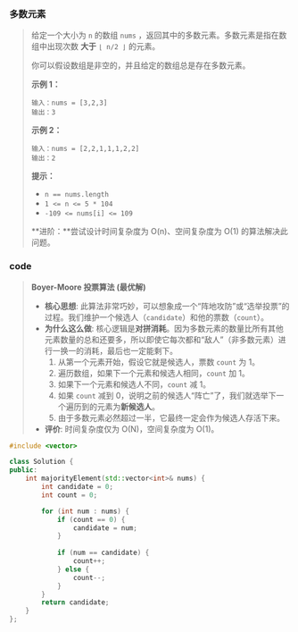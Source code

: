 ### 多数元素



> 给定一个大小为 `n` 的数组 `nums` ，返回其中的多数元素。多数元素是指在数组中出现次数 **大于** `⌊ n/2 ⌋` 的元素。
>
> 你可以假设数组是非空的，并且给定的数组总是存在多数元素。
>
>  
>
> **示例 1：**
>
> ```
> 输入：nums = [3,2,3]
> 输出：3
> ```
>
> **示例 2：**
>
> ```
> 输入：nums = [2,2,1,1,1,2,2]
> 输出：2
> ```
>
>  
>
> **提示：**
>
> - `n == nums.length`
> - `1 <= n <= 5 * 104`
> - `-109 <= nums[i] <= 109`
>
>  
>
> **进阶：**尝试设计时间复杂度为 O(n)、空间复杂度为 O(1) 的算法解决此问题。



### code

> **Boyer-Moore 投票算法 (最优解)**
>
> - **核心思想**: 此算法非常巧妙，可以想象成一个“阵地攻防”或“选举投票”的过程。我们维护一个候选人（`candidate`）和他的票数（`count`）。
> - **为什么这么做**: 核心逻辑是**对拼消耗**。因为多数元素的数量比所有其他元素数量的总和还要多，所以即使它每次都和“敌人”（非多数元素）进行一换一的消耗，最后也一定能剩下。
>   1. 从第一个元素开始，假设它就是候选人，票数 `count` 为 1。
>   2. 遍历数组，如果下一个元素和候选人相同，`count` 加 1。
>   3. 如果下一个元素和候选人不同，`count` 减 1。
>   4. 如果 `count` 减到 0，说明之前的候选人“阵亡”了，我们就选举下一个遍历到的元素为**新候选人**。
>   5. 由于多数元素必然超过一半，它最终一定会作为候选人存活下来。
> - **评价**: 时间复杂度仅为 O(N)，空间复杂度为 O(1)。

```c++
#include <vector>

class Solution {
public:
    int majorityElement(std::vector<int>& nums) {
        int candidate = 0;
        int count = 0;

        for (int num : nums) {
            if (count == 0) {
                candidate = num;
            }
            
            if (num == candidate) {
                count++;
            } else {
                count--;
            }
        }
        return candidate;
    }
};
```



